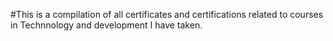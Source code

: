#This is a compilation of all certificates and certifications related to courses in Technnology and development I have taken. 
